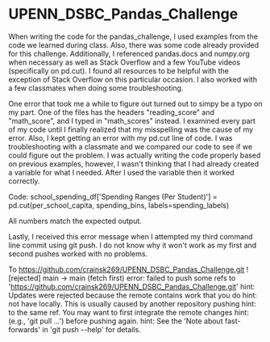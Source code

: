 # UPENN_DSBC_Pandas_Challenge

When writing the code for the pandas_challenge, I used examples from the code we learned during class. Also, there was some code already provided for this challenge. Additionally, I referenced pandas.docs and numpy.org when necessary as well as Stack Overflow and a few YouTube videos (specifically on pd.cut). I found all resources to be helpful with the exception of Stack Overflow on this particular occasion. I also worked with a few classmates when doing some troubleshooting.

One error that took me a while to figure out turned out to simpy be a typo on my part. One of the files has the headers "reading_score" and "math_score", and I typed in "math_scores" instead. I examined every part of my code until I finally realized that my misspelling was the cause of my error. Also, I kept getting an error with my pd.cut line of code. I was troubleshooting with a classmate and we compared our code to see if we could figure out the problem. I was actually writing the code properly based on previous examples, however, I wasn't thinking that I had already created a variable for what I needed. After I used the variable then it worked correctly.

Code: school_spending_df['Spending Ranges (Per Student)'] = pd.cut(per_school_capita, spending_bins, labels=spending_labels)

All numbers match the expected output.

Lastly, I received this error message when I attempted my third command line commit using git push. I do not know why it won't work as my first and second pushes worked with no problems.

To https://github.com/crainsk269/UPENN_DSBC_Pandas_Challenge.git
 ! [rejected]        main -> main (fetch first)
error: failed to push some refs to 'https://github.com/crainsk269/UPENN_DSBC_Pandas_Challenge.git'
hint: Updates were rejected because the remote contains work that you do
hint: not have locally. This is usually caused by another repository pushing
hint: to the same ref. You may want to first integrate the remote changes
hint: (e.g., 'git pull ...') before pushing again.
hint: See the 'Note about fast-forwards' in 'git push --help' for details.
